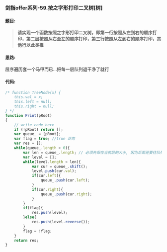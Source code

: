 ### 剑指offer系列-59.按之字形打印二叉树[树]

#### 题目:
>**请实现一个函数按照之字形打印二叉树，即第一行按照从左到右的顺序打印，第二层按照从右至左的顺序打印，第三行按照从左到右的顺序打印，其他行以此类推**

#### 思路:
层序遍历套一个马甲而已...把每一层队列退干净了就行

#### 代码:
```javascript
/* function TreeNode(x) {
    this.val = x;
    this.left = null;
    this.right = null;
} */
function Print(pRoot)
{
    // write code here
    if (!pRoot) return [];
    var queue_ = [pRoot];
    var flag = true; //true 正向
    var res = [];
    while(queue_.length > 0){
        var len = queue_.length; // 必须先保存当前层的大小, 因为后面还要往队列里进
        var level = [];
        while(level.length < len){
            var cur = queue_.shift();
            level.push(cur.val);
            if(cur.left){
                queue_.push(cur.left);
            }
            if(cur.right){
                queue_.push(cur.right);
            }
        }
        if(flag){
            res.push(level);
        }else{
            res.push(level.reverse());
        }
        flag = !flag;
    }
    return res;
}
```